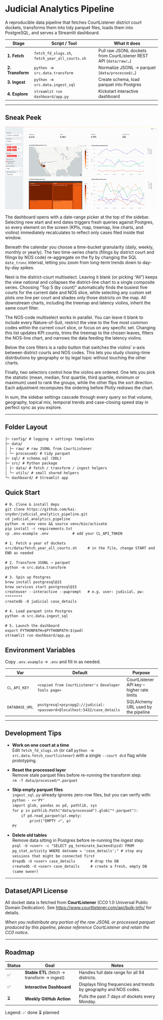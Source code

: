 # Judicial Analytics Pipeline

A reproducible data pipeline that fetches CourtListener
district court dockets, transforms them into tidy parquet files, loads them into
PostgreSQL, and serves a Streamlit dashboard.

|       Stage      |                  Script / Tool                  |                          What it does                             |
|------------------|-------------------------------------------------|-------------------------------------------------------------------|
| **1. Fetch**     | `fetch_fd_slugs.sh`, `fetch_year_all_courts.sh` | Pull raw JSONL dockets from CourtListener REST API (`data/raw/…`) |
| **2. Transform** | `python -m src.data.transform`                  | Normalize JSONL → parquet (`data/processed/…`)                    |
| **3. Ingest**    | `python -m src.data.ingest_sql`                 | Create schema, load parquet into Postgres                         |
| **4. Explore**   | `streamlit run dashboard/app.py`                | Kickstart interactive dashboard                                   |

---

## Sneak Peek

![Interactive dashboard showcase](sneak_peek.gif)

The dashboard opens with a date-range picker at the top of the sidebar. Selecting new start and end dates triggers fresh queries against Postgres, so every element on the screen (KPIs, map, treemap, line charts, and violins) immediately recalculates to reflect only cases filed inside that window.

Beneath the calendar you choose a time-bucket granularity (daily, weekly, monthly or yearly). The two time-series charts (filings by district court and filings by NOS code) re-aggregate on the fly by changing the SQL `date_trunc` interval, letting you zoom from long-term trends down to day-by-day spikes.

Next is the district-court multiselect. Leaving it blank (or picking “All”) keeps the view national and collapses the district-line chart to a single composite series. Choosing “Top 5 (by count)” automatically finds the busiest five courts for the current date and NOS slice, while selecting any custom set plots one line per court and shades only those districts on the map. All downstream charts, including the treemap and latency violins, inherit the same court filter.

The NOS-code multiselect works in parallel. You can leave it blank to include every Nature-of-Suit, restrict the view to the five most common codes within the current court slice, or focus on any specific set. Changing this list updates KPI counts, trims the treemap to the chosen leaves, filters the NOS-line chart, and narrows the data feeding the latency violins.

Below the core filters is a radio button that switches the violins’ x-axis between district courts and NOS codes. This lets you study closing-time distributions by geography or by legal topic without touching the other charts.

Finally, two selectors control how the violins are ordered. One lets you pick the statistic (mean, median, first quartile, third quartile, minimum or maximum) used to rank the groups, while the other flips the sort direction. Each adjustment recomputes the ordering before Plotly redraws the chart.

In sum, the sidebar settings cascade through every query so that volume, geography, topical mix, temporal trends and case-closing speed stay in perfect sync as you explore.

---

## Folder Layout

```
├─ config/ # logging + settings templates
├─ data/
│ ├─ raw/ # raw JSONL from CourtListener
│ └─ processed/ # tidy parquet
├─ sql/ # schema.sql (DDL)
├─ src/ # Python package
│ ├─ data/ # fetch / transform / ingest helpers
│ └─ utils/ # small shared helpers
└─ dashboard/ # Streamlit app
```

## Quick Start

```
# 0. Clone & install deps
git clone https://github.com/kai-snyder/judicial_analytics_pipeline.git
cd judicial_analytics_pipeline
python -m venv venv && source venv/bin/activate
pip install -r requirements.txt 
cp .env.example .env           # add your CL_API_TOKEN 

# 1. Fetch a year of dockets
src/data/fetch_year_all_courts.sh     # in the file, change START and END as needed

# 2. Transform JSONL → parquet
python -m src.data.transform

# 3. Spin up Postgres
brew install postgresql@15
brew services start postgresql@15
createuser --interactive --pwprompt   # e.g. user: judicial, pw: ********
createdb -O judicial case_details

# 4. Load parquet into Postgres
python -m src.data.ingest_sql

# 5. Launch the dashboard
export PYTHONPATH=$PYTHONPATH:$(pwd)
streamlit run dashboard/app.py
```

## Environment Variables

Copy `.env.example` → `.env` and fill in as needed.

|      Var       |                             Default                                           | Purpose                                    |
|----------------|-------------------------------------------------------------------------------|--------------------------------------------|
| `CL_API_KEY`   | `<copied from CourtListener's Developer Tools page>`                           | CourtListener API key – higher rate limits |
| `DATABASE_URL` | `postgresql+psycopg2://judicial:<password>@localhost:5432/case_details` | SQLAlchemy URL used by the pipeline        |

---

## Development Tips

- **Work on one court at a time**  
  Edit `fetch_fd_slugs.sh` (or call `python -m src.data.fetch_courtlistener`) with a single `--court dcd` flag while prototyping.

- **Reset the processed layer**  
  Remove stale parquet files before re-running the transform step:  
  `rm -f data/processed/*.parquet`

- **Skip empty parquet files**  
  `ingest_sql.py` already ignores zero-row files, but you can verify with:  
  `python - <<'PY'`  
  `import glob, pandas as pd, pathlib, sys`  
  `for p in pathlib.Path("data/processed").glob("*.parquet"):`  
  `    if pd.read_parquet(p).empty:`  
  `        print("EMPTY →", p)`  
  `PY`

- **Delete old tables**  
  Remove data sitting in Postgres before re-running the ingest step:  
  `psql -U <user> -c "SELECT pg_terminate_backend(pid) FROM pg_stat_activity WHERE datname = 'case_details';" # stop any sessions that might be connected first`  
  `dropdb -U <user> case_details       # drop the DB`  
  `createdb -U <user> case_details     # create a fresh, empty DB (same owner)`

---

## Dataset/API License

All docket data is fetched from **CourtListener**
(CC0 1.0 Universal Public Domain Dedication).
See <https://www.courtlistener.com/api/bulk-info/> for details.

*When you redistribute any portion of the raw JSONL or processed parquet
produced by this pipeline, please reference CourtListener and retain the CC0 notice.*

---

## Roadmap

| Status |                       Goal                  |                                       Notes                               |
|--------|---------------------------------------------|---------------------------------------------------------------------------|
| ✅     | **Stable ETL** (fetch → transform → ingest) | Handles full date range for all 94 districts.                             |
| ✅     | **Interactive Dashboard**                   | Displays filing frequencies and trends by geography and NOS codes.        |
| ⏳     | **Weekly GitHub Action**                    | Pulls the past 7 days of dockets every Monday.                            |

Legend: ✅ done  ⏳ planned